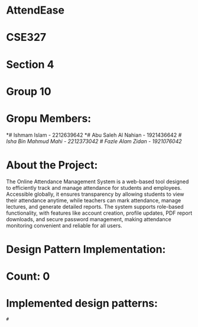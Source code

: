 # AttendEase
# CSE327
# Section 4
# Group 10
# Gropu Members:
  *# Ishmam Islam - 2212639642
  *# Abu Saleh Al Nahian - 1921436642
  *# Isha Bin Mahmud Mahi - 2212373042
  *# Fazle Alam Zidan - 1921076042**
# About the Project:
The Online Attendance Management System is a web-based tool designed to efficiently track and manage attendance for students and employees. Accessible globally, it ensures transparency by allowing students to view their attendance anytime, while teachers can mark attendance, manage lectures, and generate detailed reports. The system supports role-based functionality, with features like account creation, profile updates, PDF report downloads, and secure password management, making attendance monitoring convenient and reliable for all users.
# Design Pattern Implementation:
  # Count: 0
  # Implemented design patterns:
    #
